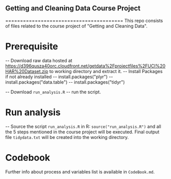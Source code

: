 ## Getting and Cleaning Data Course Project
========================================
This repo consists of files related to the course project of "Getting and Cleaning Data". 

# Prerequisite

-- Download raw data hosted at https://d396qusza40orc.cloudfront.net/getdata%2Fprojectfiles%2FUCI%20HAR%20Dataset.zip to working directory and extract it.
-- Install Packages if not already installed
-- install.packages("plyr")
-- install.packages("data.table")
-- install.packages("tidyr")

-- Download `run_analysis.R`
-- run the script.
    
# Run analysis     
-- Source the script `run_analysis.R` in R: `source("run_analysis.R")` and all the 5 steps mentioned in the course project will be executed. Final output file `tidydata.txt` will be created into the working directory.

# Codebook
Further info about process and variables list is available in `CodeBook.md`.

